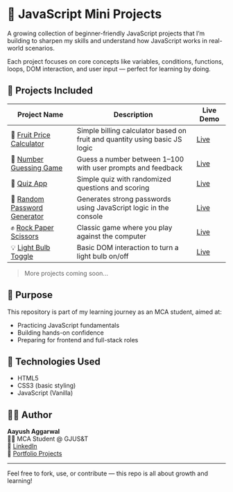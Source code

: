 # 🧠 JavaScript Mini Projects

A growing collection of beginner-friendly JavaScript projects that I’m building to sharpen my skills and understand how JavaScript works in real-world scenarios.

Each project focuses on core concepts like variables, conditions, functions, loops, DOM interaction, and user input — perfect for learning by doing.

## 📂 Projects Included

| Project Name                              | Description                                                     | Live Demo |
|-------------------------------------------|-----------------------------------------------------------------|-----------|
| 🍎 [Fruit Price Calculator](./docs/fruit-price-calculator/index.html) | Simple billing calculator based on fruit and quantity using basic JS logic | [Live](https://aayushaggarwal06.github.io/JavaScript_Mini_Projects/fruit-price-calculator/) |
| 🎲 [Number Guessing Game](./docs/number-guess-game/index.html)        | Guess a number between 1–100 with user prompts and feedback     | [Live](https://aayushaggarwal06.github.io/JavaScript_Mini_Projects/number-guess-game/) |
| 🎯 [Quiz App](./docs/quiz-app/index.html)                              | Simple quiz with randomized questions and scoring               | [Live](https://aayushaggarwal06.github.io/JavaScript_Mini_Projects/quiz-app/) |
| 🔐 [Random Password Generator](./docs/random-password-generator/index.html) | Generates strong passwords using JavaScript logic in the console | [Live](https://aayushaggarwal06.github.io/JavaScript_Mini_Projects/random-password-generator/) |
| ✊ [Rock Paper Scissors](./docs/rock-paper-scissors/index.html)       | Classic game where you play against the computer                | [Live](https://aayushaggarwal06.github.io/JavaScript_Mini_Projects/rock-paper-scissors/) |
| 💡 [Light Bulb Toggle](./docs/light-bulb-toggle/index.html)          | Basic DOM interaction to turn a light bulb on/off               | [Live](https://aayushaggarwal06.github.io/JavaScript_Mini_Projects/light-bulb-toggle/) |

> More projects coming soon...

## 🎯 Purpose

This repository is part of my learning journey as an MCA student, aimed at:
- Practicing JavaScript fundamentals
- Building hands-on confidence
- Preparing for frontend and full-stack roles

## 🚀 Technologies Used

- HTML5
- CSS3 (basic styling)
- JavaScript (Vanilla)

## 🧑‍💻 Author

**Aayush Aggarwal**  
👨‍🎓 MCA Student @ GJUS&T  
💼 [LinkedIn](https://www.linkedin.com/in/aayushaggarwal06)  
📁 [Portfolio Projects](https://github.com/AayushAggarwal06)

---

Feel free to fork, use, or contribute — this repo is all about growth and learning!
